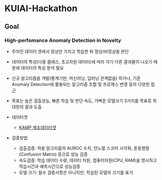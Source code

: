 # KUIAI-Hackathon
## Goal 
### High-perfomance Anomaly Detection in Novelty
- 주어진 데이터 셋에서 정상만 가지고 학습한 뒤 정상/비정상을 판단
- 데이터의 특성(다중 클래스, 초고차원 데이터)에 따라 각기 다른 결과물이 나오기 때문에 데이터의 특성 분석 필요
- 신규 알고리즘을 개발(통계기반, 머신러닝, 딥러닝 관계없음) 하거나, 기존 Anomaly Detection에 활용되는 알고리즘 조합 및 프로제스 변경 등의 다양한 접근 

- 목표는 높은 검출성능, 빠른 학습 및 판단 속도, 가벼운 모델크기 3가지를 목표로 최대한의 결과 도출

- 데이터셋
  - [KAMP 제조데이터셋](https://www.kamp-ai.kr/front/dataset/AiData.jsp)

- 검증방법
  - 검출검증: 적용 알고리즘의 AUROC 수치, 언노멀 스코어 시각화, 혼동행렬(Confusion Matrix) 등으로 성능 검증
  - 속도검증: 학습 데이터 수량, 데이터 차원, 컴퓨터자원(CPU, RAM)을 명시하고 학습시간과 예측시간으로 성능검증
  - 모델 크기: 필수 검증사항은 아니지만, 학습된 모델의 크기를 표기 
